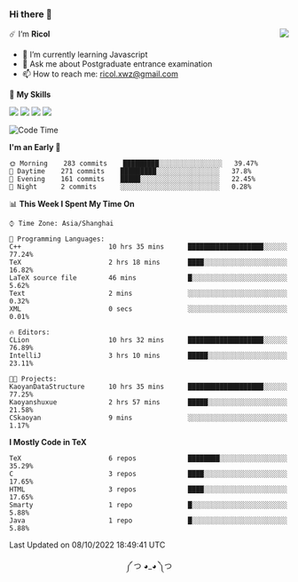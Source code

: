 ### Hi there 👋

<a href="#">
  <img align="right" src="https://github-readme-stats.vercel.app/api?username=Ricolxwz&count_private=true&show_icons=true&theme=prussian" />
</a>

☄️ I‘m **Ricol**

- 🌱 I’m currently learning Javascript
- 💬 Ask me about Postgraduate entrance examination
- 📫 How to reach me: ricol.xwz@gmail.com

🌟 **My Skills**

![](https://img.shields.io/badge/-Git-000000?style=flat-square&logo=git&logoColor=fff)
![](https://img.shields.io/badge/-C-3e74a2?style=flat-square&logo=C&logoColor=fff)
![](https://img.shields.io/badge/-Python-4fc08d?style=flat-square&logo=python&logoColor=fff)
![](https://img.shields.io/badge/-java-ffa500?style=flat-square&logo=java&logoColor=fff)

<!--START_SECTION:waka-->
![Code Time](http://img.shields.io/badge/Code%20Time-351%20hrs%2026%20mins-blue)

**I'm an Early 🐤** 

```text
🌞 Morning    283 commits    █████████░░░░░░░░░░░░░░░░   39.47% 
🌆 Daytime    271 commits    █████████░░░░░░░░░░░░░░░░   37.8% 
🌃 Evening    161 commits    █████░░░░░░░░░░░░░░░░░░░░   22.45% 
🌙 Night      2 commits      ░░░░░░░░░░░░░░░░░░░░░░░░░   0.28%

```


📊 **This Week I Spent My Time On** 

```text
⌚︎ Time Zone: Asia/Shanghai

💬 Programming Languages: 
C++                      10 hrs 35 mins      ███████████████████░░░░░░   77.24% 
TeX                      2 hrs 18 mins       ████░░░░░░░░░░░░░░░░░░░░░   16.82% 
LaTeX source file        46 mins             █░░░░░░░░░░░░░░░░░░░░░░░░   5.62% 
Text                     2 mins              ░░░░░░░░░░░░░░░░░░░░░░░░░   0.32% 
XML                      0 secs              ░░░░░░░░░░░░░░░░░░░░░░░░░   0.01%

🔥 Editors: 
CLion                    10 hrs 32 mins      ███████████████████░░░░░░   76.89% 
IntelliJ                 3 hrs 10 mins       █████░░░░░░░░░░░░░░░░░░░░   23.11%

🐱‍💻 Projects: 
KaoyanDataStructure      10 hrs 35 mins      ███████████████████░░░░░░   77.25% 
Kaoyanshuxue             2 hrs 57 mins       █████░░░░░░░░░░░░░░░░░░░░   21.58% 
CSkaoyan                 9 mins              ░░░░░░░░░░░░░░░░░░░░░░░░░   1.17%

```

**I Mostly Code in TeX** 

```text
TeX                      6 repos             ████████░░░░░░░░░░░░░░░░░   35.29% 
C                        3 repos             ████░░░░░░░░░░░░░░░░░░░░░   17.65% 
HTML                     3 repos             ████░░░░░░░░░░░░░░░░░░░░░   17.65% 
Smarty                   1 repo              █░░░░░░░░░░░░░░░░░░░░░░░░   5.88% 
Java                     1 repo              █░░░░░░░░░░░░░░░░░░░░░░░░   5.88%

```



 Last Updated on 08/10/2022 18:49:41 UTC
<!--END_SECTION:waka-->

<div align="center">
༼ つ ◕_◕ ༽つ
</div>
